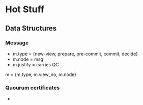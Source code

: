 # Hot Stuff

## Data Structures

### Message
- m.type = {new-view, prepare, pre-commit, commit, decide}
- m.node = msg
- m.justify = carries QC

m = {m.type, m.view_no, m.node}


### Quourum certificates
-
